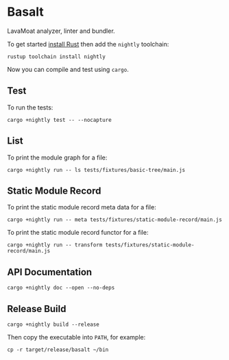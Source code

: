# Basalt

LavaMoat analyzer, linter and bundler.

To get started [install Rust][rust-install] then add the `nightly` toolchain:

```
rustup toolchain install nightly
```

Now you can compile and test using `cargo`.

## Test

To run the tests:

```
cargo +nightly test -- --nocapture
```

## List

To print the module graph for a file:

```
cargo +nightly run -- ls tests/fixtures/basic-tree/main.js
```

## Static Module Record

To print the static module record meta data for a file:

```
cargo +nightly run -- meta tests/fixtures/static-module-record/main.js
```

To print the static module record functor for a file:

```
cargo +nightly run -- transform tests/fixtures/static-module-record/main.js
```

## API Documentation

```
cargo +nightly doc --open --no-deps
```

[rust-install]: https://www.rust-lang.org/tools/install

## Release Build

```
cargo +nightly build --release
```

Then copy the executable into `PATH`, for example:

```
cp -r target/release/basalt ~/bin
```
